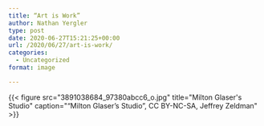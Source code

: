 ```yaml
---
title: “Art is Work”
author: Nathan Yergler
type: post
date: 2020-06-27T15:21:25+00:00
url: /2020/06/27/art-is-work/
categories:
  - Uncategorized
format: image

---
```



{{< figure
    src="3891038684_97380abcc6_o.jpg"
    title="Milton Glaser's Studio"
    caption="“Milton Glaser’s Studio”, CC BY-NC-SA, Jeffrey Zeldman"
    >}}


 [1]: https://flic.kr/p/6VQAeS